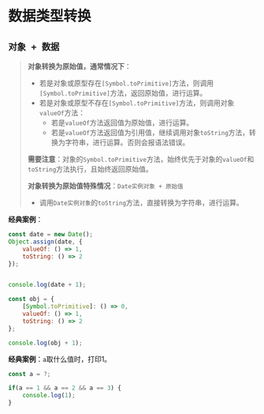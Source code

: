 # 数据类型转换



## `对象 + 数据`

> **对象转换为原始值，通常情况下**：
>
> - 若是对象或原型存在`[Symbol.toPrimitive]`方法，则调用`[Symbol.toPrimitive]`方法，返回原始值，进行运算。
> - 若是对象或原型不存在`[Symbol.toPrimitive]`方法，则调用对象`valueOf`方法：
>   - 若是`valueOf`方法返回值为原始值，进行运算。
>   - 若是`valueOf`方法返回值为引用值，继续调用对象`toString`方法，转换为字符串，进行运算。否则会报语法错误。
>
> **需要注意**：对象的`Symbol.toPrimitive`方法，始终优先于对象的`valueOf`和`toString`方法执行，且始终返回原始值。
>
> 
>
> **对象转换为原始值特殊情况**：`Date实例对象 + 原始值`
>
> - 调用`Date实例对象`的`toString`方法，直接转换为字符串，进行运算。

**经典案例**：

```js
const date = new Date();
Object.assign(date, {
    valueOf: () => 1,
    toString: () => 2
});


console.log(date + 1);

const obj = {
    [Symbol.toPrimitive]: () => 0,
    valueOf: () => 1,
    toString: () => 2
};

console.log(obj + 1);
```



**经典案例**：`a`取什么值时，打印1。

```js
const a = ?;

if(a == 1 && a == 2 && a == 3) {
    console.log(1);
}
```


































